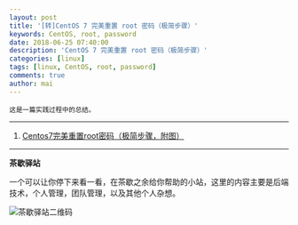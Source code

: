 ```yaml
---
layout: post
title: '[转]CentOS 7 完美重置 root 密码（极简步骤）'
keywords: CentOS, root, password
date: 2018-06-25 07:40:00
description: 'CentOS 7 完美重置 root 密码（极简步骤）'
categories: [linux]
tags: [linux, CentOS, root, password]
comments: true
author: mai
---
```

	
	这是一篇实践过程中的总结。
	
----

1. [Centos7完美重置root密码（极简步骤，附图）](http://blog.51cto.com/stephenzhao/1898100)

----

**茶歇驿站**

一个可以让你停下来看一看，在茶歇之余给你帮助的小站，这里的内容主要是后端技术，个人管理，团队管理，以及其他个人杂想。

![茶歇驿站二维码](http://oqos7hrvp.bkt.clouddn.com/blog/tech_tea.jpg)
